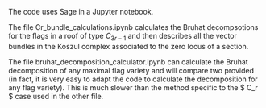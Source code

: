 The code uses Sage in a Jupyter notebook.

The file Cr_bundle_calculations.ipynb calculates the Bruhat decompsotions for the flags in a roof of type $C_{3r-1}$ and then describes all the vector bundles in the Koszul complex associated to the zero locus of a section.

The file bruhat_decomposition_calculator.ipynb can calculate the Bruhat decomposition of any maximal flag variety and will compare two provided (in fact, it is very easy to adapt the code to calculate the decomposition for any flag variety). This is much slower than the method specific to the $ C_r $ case used in the other file.
